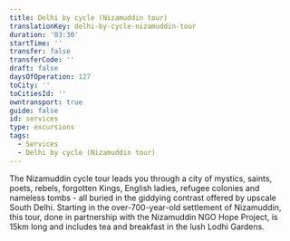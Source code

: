 ```yaml
---
title: Delhi by cycle (Nizamuddin tour)
translationKey: delhi-by-cycle-nizamuddin-tour
duration: '03:30'
startTime: ''
transfer: false
transferCode: ''
draft: false
daysOfOperation: 127
toCity: ''
toCitiesId: ''
owntransport: true
guide: false
id: services
type: excursions
tags:
  - Services
  - Delhi by cycle (Nizamuddin tour)
---
```

The Nizamuddin cycle tour leads you through a city of mystics, saints, poets, rebels, forgotten Kings, English ladies, refugee colonies and nameless tombs - all buried in the giddying contrast offered by upscale South Delhi. Starting in the over-700-year-old settlement of Nizamuddin, this tour, done in partnership with the Nizamuddin NGO Hope Project,  is 15km long and includes tea and breakfast in the lush Lodhi Gardens.
